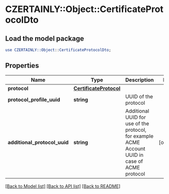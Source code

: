 # CZERTAINLY::Object::CertificateProtocolDto

## Load the model package
```perl
use CZERTAINLY::Object::CertificateProtocolDto;
```

## Properties
Name | Type | Description | Notes
------------ | ------------- | ------------- | -------------
**protocol** | [**CertificateProtocol**](CertificateProtocol.md) |  | 
**protocol_profile_uuid** | **string** | UUID of the protocol | 
**additional_protocol_uuid** | **string** | Additional UUID for use of the protocol, for example ACME Account UUID in case of ACME protocol | [optional] 

[[Back to Model list]](../README.md#documentation-for-models) [[Back to API list]](../README.md#documentation-for-api-endpoints) [[Back to README]](../README.md)


